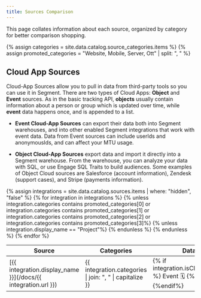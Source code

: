 ```yaml
---
title: Sources Comparison
---
```


This page collates information about each source, organized by category for better comparison shopping.

{% assign categories = site.data.catalog.source_categories.items %}
{% assign promoted_categories = "Website, Mobile, Server, Ott" | split: ", " %}
<!--
## Library Sources
  <table>
    <tr>
      <th> Source </th>
      <th> Categories </th>
      <th> Data Type </th>
    </tr>
{% for category in promoted_categories %}
    {% assign integrations = site.data.catalog.sources.items | where: "categories", category %}
    {% for integration in integrations %}
    <tr>
      <td>**[{{ integration.display_name }}](/docs/{{ integration.url }})**</td>
      <td>{{ integration.categories }}</td>
      <td>{{ integration.type }}</td>
    </tr>
    {% endfor %}
  {% endfor %}
</table> -->


## Cloud App Sources

Cloud-App Sources allow you to pull in data from third-party tools so you can use it in Segment. There are two types of Cloud Apps: **Object** and **Event** sources. As in the basic tracking API, **objects** usually contain information about a person or group which is updated over time, while **event** data happens once, and is appended to a list.

- **Event Cloud-App Sources** can export their data both into Segment warehouses, and into other enabled Segment integrations that work with event data. Data from Event sources can include userIds and anonymousIds, and can affect your MTU usage.

- **Object Cloud-App Sources** export data and import it directly into a Segment warehouse. From the warehouse, you can analyze your data with SQL, or use Engage SQL Traits to build audiences. Some examples of Object Cloud sources are Salesforce (account information), Zendesk (support cases), and Stripe (payments information).



<table>
<thead>
  <tr>
    <th width="20%"> Source </th>
    <th width="30%"> Categories </th>
    <th>Data Type</th>
  </tr>
</thead>
<tbody>
  {% assign integrations = site.data.catalog.sources.items | where: "hidden", "false" %}
  {% for integration in integrations %}
    {% unless integration.categories contains promoted_categories[0] or integration.categories contains promoted_categories[1] or integration.categories contains promoted_categories[2] or integration.categories contains promoted_categories[3]%}
    {% unless integration.display_name == "Project"%}
  <tr>
    <td> [{{ integration.display_name }}](/docs/{{ integration.url }})</td>
    <td width="30%">{{ integration.categories | join: ", " | capitalize }}</td>
    <td width="20%">{% if integration.isCloudEventSource %} Event 🗓 {%else%}Object 🎁{%endif%}</td>
  </tr>
    {% endunless %}
    {% endunless %}
  {% endfor %}
  </tbody>
</table>
